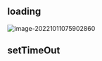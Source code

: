

## loading

![image-20221011075902860](C:\Users\npc\AppData\Roaming\Typora\typora-user-images\image-20221011075902860.png)

## setTimeOut

